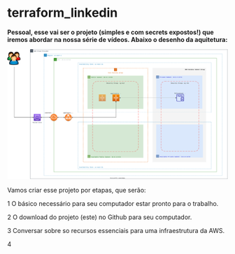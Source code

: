 # terraform_linkedin

**Pessoal, esse vai ser o projeto (simples e com secrets expostos!) que iremos abordar na nossa série de vídeos. Abaixo o desenho da aquitetura:**


![diagrama](https://github.com/dellabeneta/terraform_linkedin/blob/master/004.drawio.svg)

Vamos criar esse projeto por etapas, que serão:

1 O básico necessário para seu computador estar pronto para o trabalho.

2 O download do projeto (este) no Github para seu computador.&nbsp;

3 Conversar sobre so recursos essenciais para uma infraestrutura da AWS.&nbsp;

4 
